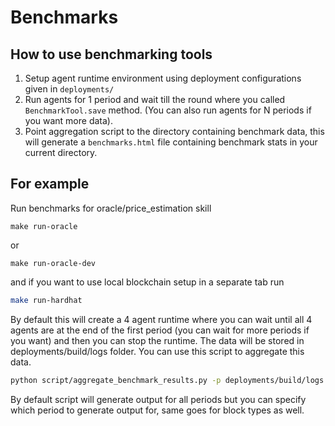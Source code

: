 # Benchmarks

## How to use benchmarking tools

1. Setup agent runtime environment using deployment configurations given in `deployments/`
2. Run agents for 1 period and wait till the round where you called `BenchmarkTool.save` method. (You can also run agents for N periods if you want more data).
3. Point aggregation script to the directory containing benchmark data, this will generate a `benchmarks.html` file containing benchmark stats in your current directory.

## For example

Run benchmarks for oracle/price_estimation skill

```
make run-oracle 
```
or
```
make run-oracle-dev
```

and if you want to use local blockchain setup in a separate tab run

```bash
make run-hardhat
```

By default this will create a 4 agent runtime where you can wait until all 4 agents
are at the end of the first period (you can wait for more periods if you want) and
then you can stop the runtime. The data will be stored in deployments/build/logs
folder. You can use this script to aggregate this data.

```bash
python script/aggregate_benchmark_results.py -p deployments/build/logs
```

By default script will generate output for all periods but you can specify which
period to generate output for, same goes for block types as well.